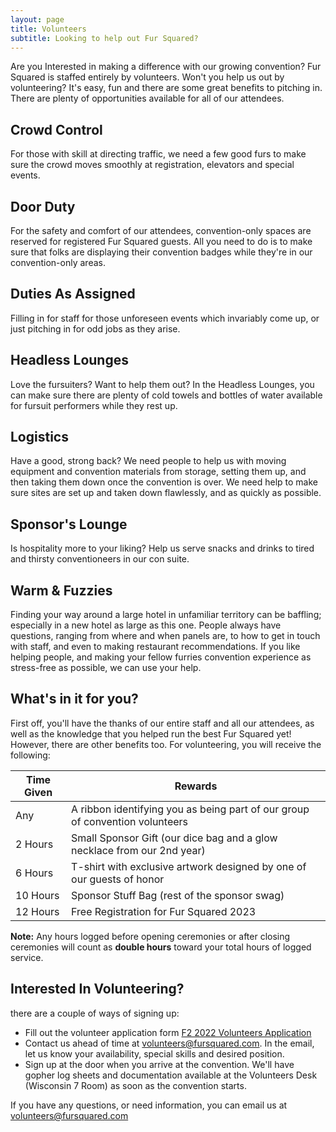 ```yaml
---
layout: page
title: Volunteers
subtitle: Looking to help out Fur Squared?
---
```


Are you Interested in making a difference with our growing convention? Fur Squared is staffed entirely by volunteers. Won't you help us out by volunteering? It's easy, fun and there are some great benefits to pitching in. There are plenty of opportunities available for all of our attendees. 

## Crowd Control
For those with skill at directing traffic, we need a few good furs to make sure the crowd moves smoothly at registration, elevators and special events.

## Door Duty
For the safety and comfort of our attendees, convention-only spaces are reserved for registered Fur Squared guests. All you need to do is to make sure that folks are displaying their convention badges while they're in our convention-only areas.

## Duties As Assigned
Filling in for staff for those unforeseen events which invariably come up, or just pitching in for odd jobs as they arise. 

## Headless Lounges
Love the fursuiters?  Want to help them out?  In the Headless Lounges, you can make sure there are plenty of cold towels and bottles of water available for fursuit performers while they rest up. 

## Logistics
Have a good, strong back? We need people to help us with moving equipment and convention materials from storage, setting them up, and then taking them down once the convention is over.  We need help to make sure sites are set up and taken down flawlessly, and as quickly as possible.

## Sponsor's Lounge
Is hospitality more to your liking? Help us serve snacks and drinks to tired and thirsty conventioneers in our con suite.

## Warm & Fuzzies

Finding your way around a large hotel in unfamiliar territory can be baffling; especially in a new hotel as large as this one. People always have questions, ranging from where and when panels are, to how to get in touch with staff, and even to making restaurant recommendations. If you like helping people, and making your fellow furries convention experience as stress-free as possible, we can use your help.

## What's in it for you? 
First off, you'll have the thanks of our entire staff and all our attendees, as well as the knowledge that you helped run the best Fur Squared yet! However, there are other benefits too. For volunteering, you will receive the following:

| Time Given | Rewards |
| --- | --- |
| Any | A ribbon identifying you as being part of our group of convention volunteers |
| 2 Hours | Small Sponsor Gift (our dice bag and a glow necklace from our 2nd year) |
| 6 Hours | T-shirt with exclusive artwork designed by one of our guests of honor |
| 10 Hours | Sponsor Stuff Bag (rest of the sponsor swag) |
| 12 Hours | Free Registration for Fur Squared 2023 |

**Note:** Any hours logged before opening ceremonies or after closing ceremonies will count as **double hours** toward your total hours of logged service.

## Interested In Volunteering?
there are a couple of ways of signing up: 

- Fill out the volunteer application form [F2 2022 Volunteers Application](https://docs.google.com/forms/d/e/1FAIpQLSd0nqFbJj3KCd6935QEMVFQnnSKxVj5Yd43YcnX0_AteNNTJQ/viewform)
- Contact us ahead of time at [volunteers@fursquared.com](volunteers@fursquared.com). In the email, let us know your availability, special skills and desired position. 
- Sign up at the door when you arrive at the convention. We'll have gopher log sheets and documentation available at the Volunteers Desk (Wisconsin 7 Room) as soon as the convention starts. 

If you have any questions, or need information, you can email us at [volunteers@fursquared.com](volunteers@fursquared.com)
